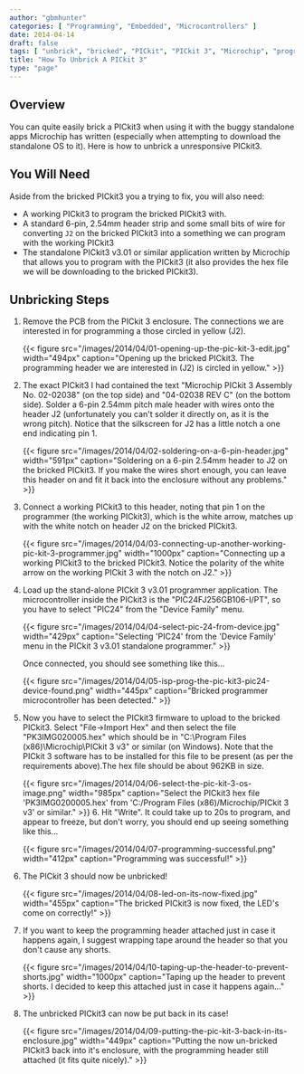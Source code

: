 ```yaml
---
author: "gbmhunter"
categories: [ "Programming", "Embedded", "Microcontrollers" ]
date: 2014-04-14
draft: false
tags: [ "unbrick", "bricked", "PICkit", "PICkit 3", "Microchip", "programmer", "microcontroller" ]
title: "How To Unbrick A PICkit 3"
type: "page"
---
```


## Overview

You can quite easily brick a PICkit3 when using it with the buggy standalone apps Microchip has written (especially when attempting to download the standalone OS to it). Here is how to unbrick a unresponsive PICkit3.

## You Will Need

Aside from the bricked PICkit3 you a trying to fix, you will also need:

* A working PICkit3 to program the bricked PICkit3 with.
* A standard 6-pin, 2.54mm header strip and some small bits of wire for converting `J2` on the bricked PICkit3 into a something we can program with the working PICkit3
* The standalone PICkit3 v3.01 or similar application written by Microchip that allows you to program with the PICkit3 (it also provides the hex file we will be downloading to the bricked PICkit3).

## Unbricking Steps

1. Remove the PCB from the PICkit 3 enclosure. The connections we are interested in for programming a those circled in yellow (J2).  
  
     {{< figure src="/images/2014/04/01-opening-up-the-pic-kit-3-edit.jpg" width="494px" caption="Opening up the bricked PICkit3. The programming header we are interested in (J2) is circled in yellow."  >}}  
  
2. The exact PICkit3 I had contained the text "Microchip PICkit 3 Assembly No. 02-02038" (on the top side) and "04-02038 REV C" (on the bottom side). Solder a 6-pin 2.54mm pitch male header with wires onto the header J2 (unfortunately you can't solder it directly on, as it is the wrong pitch). Notice that the silkscreen for J2 has a little notch a one end indicating pin 1.  
  
    {{< figure src="/images/2014/04/02-soldering-on-a-6-pin-header.jpg" width="591px" caption="Soldering on a 6-pin 2.54mm header to J2 on the bricked PICkit3. If you make the wires short enough, you can leave this header on and fit it back into the enclosure without any problems."  >}}  
  
3. Connect a working PICkit3 to this header, noting that pin 1 on the programmer (the working PICkit3), which is the white arrow, matches up with the white notch on header J2 on the bricked PICkit3.  
  
    {{< figure src="/images/2014/04/03-connecting-up-another-working-pic-kit-3-programmer.jpg" width="1000px" caption="Connecting up a working PICkit3 to the bricked PICkit3. Notice the polarity of the white arrow on the working PICkit 3 with the notch on J2."  >}}  
  
4. Load up the stand-alone PICkit 3 v3.01 programmer application. The microcontroller inside the PICkit3 is the "PIC24FJ256GB106-I/PT", so you have to select "PIC24" from the "Device Family" menu.  
  
    {{< figure src="/images/2014/04/04-select-pic-24-from-device.jpg" width="429px" caption="Selecting 'PIC24' from the 'Device Family' menu in the PICkit 3 v3.01 standalone programmer."  >}}  
  
    Once connected, you should see something like this...  
  
    {{< figure src="/images/2014/04/05-isp-prog-the-pic-kit3-pic24-device-found.png" width="445px" caption="Bricked programmer microcontroller has been detected."  >}}  
  
5. Now you have to select the PICkit3 firmware to upload to the bricked PICkit3. Select "File->Import Hex" and then select the file "PK3IMG020005.hex" which should be in "C:\Program Files (x86)\Microchip\PICkit 3 v3\" or similar (on Windows). Note that the PICkit 3 software has to be installed for this file to be present (as per the requirements above).The hex file should be about 962KB in size.  
  
    {{< figure src="/images/2014/04/06-select-the-pic-kit-3-os-image.png" width="985px" caption="Select the PICkit3 hex file 'PK3IMG0200005.hex' from 'C:/Program Files (x86)/Microchip/PICkit 3 v3' or similar."  >}}  6. Hit "Write". It could take up to 20s to program, and appear to freeze, but don't worry, you should end up seeing something like this...  
  
    {{< figure src="/images/2014/04/07-programming-successful.png" width="412px" caption="Programming was successful!"  >}}  
  
7. The PICkit 3 should now be unbricked!  
  
    {{< figure src="/images/2014/04/08-led-on-its-now-fixed.jpg" width="455px" caption="The bricked PICkit3 is now fixed, the LED's come on correctly!"  >}}  
8. If you want to keep the programming header attached just in case it happens again, I suggest wrapping tape around the header so that you don't cause any shorts.  
  
    {{< figure src="/images/2014/04/10-taping-up-the-header-to-prevent-shorts.jpg" width="1000px" caption="Taping up the header to prevent shorts. I decided to keep this attached just in case it happens again..."  >}}  
  
9. The unbricked PICkit3 can now be put back in its case!  
  
    {{< figure src="/images/2014/04/09-putting-the-pic-kit-3-back-in-its-enclosure.jpg" width="449px" caption="Putting the now un-bricked PICkit3 back into it's enclosure, with the programming header still attached (it fits quite nicely)."  >}}
